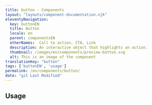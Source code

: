 ```yaml
---
title: button - Components
layout: "layouts/component-documentation.njk"
eleventyNavigation:
  key: buttonEN
  title: Button
  locale: en
  parent: componentsEN
  otherNames:  Call to action, CTA, Link
  description: An interactive object that highlights an action.
  thumbnail: /images/en/components/preview-button.svg
  alt: This is an image of the component
translationKey: "button"
tags: ['buttonEN', 'usage']
permalink: /en/components/button/
date: "git Last Modified"
---
```


## Usage